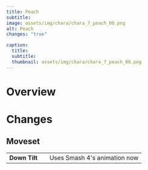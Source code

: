 ```yaml
---
title: Peach
subtitle: 
image: assets/img/chara/chara_7_peach_00.png
alt: Peach
changes: "true"

caption:
  title:
  subtitle: 
  thumbnail: assets/img/chara/chara_7_peach_00.png
---
```


# Overview 

# Changes

## Moveset

| |  |  |
| :----------- | :-----: | ----------- |
| **Down Tilt** | | Uses Smash 4's animation now |